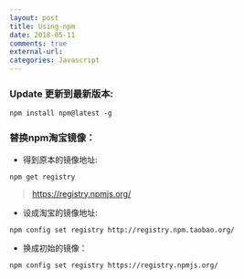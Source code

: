 ```yaml
---
layout: post
title: Using-npm
date: 2018-05-11
comments: true
external-url:
categories: Javascript
---
```


### Update 更新到最新版本:

~~~
npm install npm@latest -g
~~~

### 替换npm淘宝镜像：

- 得到原本的镜像地址:

~~~
npm get registry
~~~

 >https://registry.npmjs.org/

- 设成淘宝的镜像地址:

~~~
npm config set registry http://registry.npm.taobao.org/
~~~

 - 换成初始的镜像：

~~~
npm config set registry https://registry.npmjs.org/
~~~